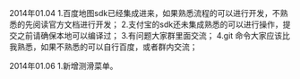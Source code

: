 2014年01.04
1.百度地图sdk已经集成进来，如果熟悉流程的可以进行开发，不熟悉的先阅读官方文档进行开发；
2.支付宝的sdk还未集成熟悉的可以进行操作，提交之前请确保本地可以编译过；
3.有问题大家群里面交流；
4.git 命令大家应该比我熟悉，如果不熟悉的可以自行百度，或者群内交流；

2014年01.06
1.新增测滑菜单。
